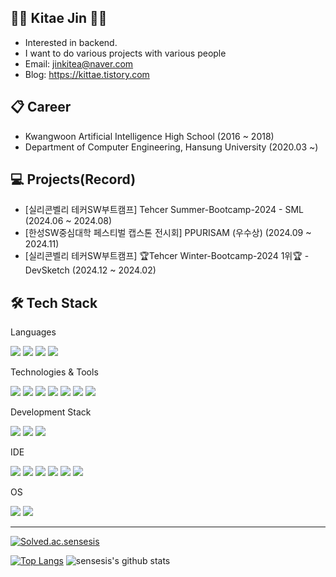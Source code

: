 👨‍💻 Kitae Jin 👨‍💻
---
- Interested in backend.
- I want to do various projects with various people
- Email: jinkitea@naver.com
- Blog: https://kittae.tistory.com

📋 Career
---
- Kwangwoon Artificial Intelligence High School (2016 ~ 2018)
- Department of Computer Engineering, Hansung University (2020.03 ~)

💻 Projects(Record)
---
- [실리콘벨리 테커SW부트캠프] Tehcer Summer-Bootcamp-2024 - SML (2024.06 ~ 2024.08)
- [한성SW중심대학 페스티벌 캡스톤 전시회] PPURISAM (우수상) (2024.09 ~ 2024.11)
- [실리콘벨리 테커SW부트캠프] 🏆Tehcer Winter-Bootcamp-2024 1위🏆 - DevSketch (2024.12 ~ 2024.02)

🛠️ Tech Stack
---
Languages

<img src="https://img.shields.io/badge/c-A8B9CC?style=for-the-badge&logo=C&logoColor=white"> <img src="https://img.shields.io/badge/C++-00599C?style=for-the-badge&logo=cplusplus&logoColor=white">  <img src="https://img.shields.io/badge/JAVA-007396?style=for-the-badge&logo=Java&logoColor=white"> <img src="https://img.shields.io/badge/Python-FFD43B?style=for-the-badge&logo=python&logoColor=blue">

Technologies & Tools

<img src="https://img.shields.io/badge/SpringBoot-6DB33F?style=for-the-badge&logo=springboot&logoColor=white"> <img src="https://img.shields.io/badge/Django-092E20?style=for-the-badge&logo=django&logoColor=white"> <img src="https://img.shields.io/badge/fastapi-009688?style=for-the-badge&logo=fastapi&logoColor=ffffff"/> <img src="https://img.shields.io/badge/React-61DAFB?style=for-the-badge&logo=react&logoColor=white"> <img src="https://img.shields.io/badge/firebase-FFCA28?style=for-the-badge&logo=firebase&logoColor=white"> <img src="https://img.shields.io/badge/RabbitMQ-FF6600?style=for-the-badge&logo=rabbitmq&logoColor=white"> <img src="https://img.shields.io/badge/Celery-37814A?style=for-the-badge&logo=celery&logoColor=white">

Development Stack

<img src="https://img.shields.io/badge/ELK_Stack-005571?style=for-the-badge&logo=elastic&logoColor=white"> <img src="https://img.shields.io/badge/Docker-2496ED?style=for-the-badge&logo=docker&logoColor=white"> <img src="https://img.shields.io/badge/Jenkins-DC382D?style=for-the-badge&logo=Jenkins&logoColor=white">

IDE

<img src="https://img.shields.io/badge/Visual_Studio-5C2D91?style=for-the-badge&logo=visualstudio&logoColor=white"> <img src="https://img.shields.io/badge/VS_Code-007ACC?style=for-the-badge&logo=visualstudiocode&logoColor=white"> <img src="https://img.shields.io/badge/Android_Studio-3DDC84?style=for-the-badge&logo=androidstudio&logoColor=white"> <img src="https://img.shields.io/badge/Eclipse_IDE-2C2255?style=for-the-badge&logo=eclipse&logoColor=white"> <img src="https://img.shields.io/badge/IntelliJ_IDEA-FF6F00?style=for-the-badge&logo=intellijidea&logoColor=white"> <img src="https://img.shields.io/badge/PyCharm-3776AB?style=for-the-badge&logo=pycharm&logoColor=white">



OS

<img src="https://img.shields.io/badge/macos-000000?style=for-the-badge&logo=macos&logoColor=white"> <img src="https://img.shields.io/badge/windows-0078D6?style=for-the-badge&logo=windows&logoColor=white"> 

---
[![Solved.ac.sensesis](http://mazassumnida.wtf/api/v2/generate_badge?boj=sensesis)](https://solved.ac/profile/sensesis)

[![Top Langs](https://github-readme-stats.vercel.app/api/top-langs/?username=sensesis&layout=compact)](https://github.com/sensesis/github-readme-stats) 
![sensesis's github stats](https://github-readme-stats.vercel.app/api?username=sensesis&show_icons=true)
